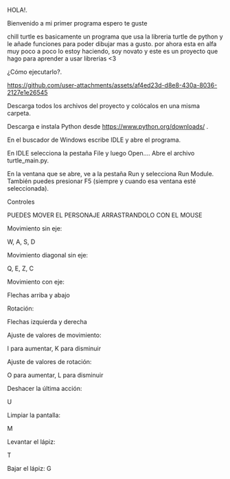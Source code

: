 HOLA!.

Bienvenido a mi primer programa espero te guste

chill turtle es basicamente un programa que usa la libreria turtle de python y le añade funciones para poder dibujar mas a gusto. por ahora esta en alfa muy poco a poco lo estoy haciendo, soy novato y este es un proyecto que hago para aprender a usar librerias <3

¿Cómo ejecutarlo?.



https://github.com/user-attachments/assets/af4ed23d-d8e8-430a-8036-2127e1e26545



Descarga todos los archivos del proyecto y colócalos en una misma carpeta.

Descarga e instala Python desde https://www.python.org/downloads/
.

En el buscador de Windows escribe IDLE y abre el programa.

En IDLE selecciona la pestaña File y luego Open.... Abre el archivo turtle_main.py.

En la ventana que se abre, ve a la pestaña Run y selecciona Run Module.
También puedes presionar F5 (siempre y cuando esa ventana esté seleccionada).


Controles

PUEDES MOVER EL PERSONAJE ARRASTRANDOLO CON EL MOUSE

Movimiento sin eje:

W, A, S, D

Movimiento diagonal sin eje:

Q, E, Z, C

Movimiento con eje:

Flechas arriba y abajo

Rotación:

Flechas izquierda y derecha

Ajuste de valores de movimiento:

I para aumentar, K para disminuir

Ajuste de valores de rotación:

O para aumentar, L para disminuir

Deshacer la última acción:

U

Limpiar la pantalla:

M

Levantar el lápiz:

T

Bajar el lápiz:
G
